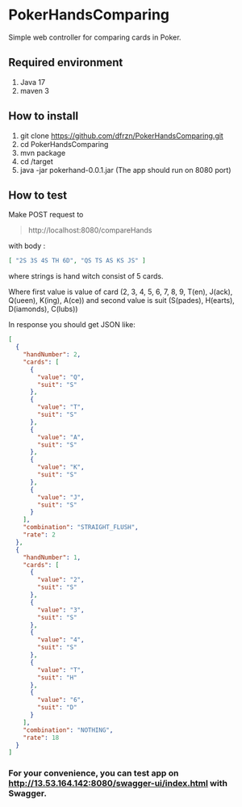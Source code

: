 # PokerHandsComparing
Simple web controller for comparing cards in Poker.

## Required environment
1. Java 17
2. maven 3

## How to install
1. git clone https://github.com/dfrzn/PokerHandsComparing.git
2. cd PokerHandsComparing
3. mvn package
4. cd /target
5. java -jar pokerhand-0.0.1.jar (The app should run on 8080 port)

## How to test
Make POST request to 
> http://localhost:8080/compareHands 

with body :
```json
[ "2S 3S 4S TH 6D", "QS TS AS KS JS" ]
```
where strings is hand witch consist of 5 cards.

Where first value is value of card (2, 3, 4, 5, 6, 7, 8, 9, T(en),
J(ack), Q(ueen), K(ing), A(ce)) and second value is suit (S(pades), H(earts), D(iamonds), C(lubs))

In response you should get JSON like: 
```json
[
  {
    "handNumber": 2,
    "cards": [
      {
        "value": "Q",
        "suit": "S"
      },
      {
        "value": "T",
        "suit": "S"
      },
      {
        "value": "A",
        "suit": "S"
      },
      {
        "value": "K",
        "suit": "S"
      },
      {
        "value": "J",
        "suit": "S"
      }
    ],
    "combination": "STRAIGHT_FLUSH",
    "rate": 2
  },
  {
    "handNumber": 1,
    "cards": [
      {
        "value": "2",
        "suit": "S"
      },
      {
        "value": "3",
        "suit": "S"
      },
      {
        "value": "4",
        "suit": "S"
      },
      {
        "value": "T",
        "suit": "H"
      },
      {
        "value": "6",
        "suit": "D"
      }
    ],
    "combination": "NOTHING",
    "rate": 18
  }
]
```

### For your convenience, you can test app on http://13.53.164.142:8080/swagger-ui/index.html with Swagger.